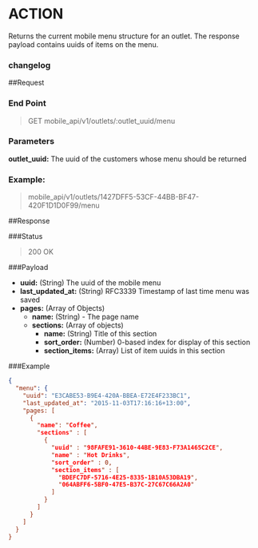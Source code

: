 # ACTION
Returns the current mobile menu structure for an outlet. The response payload contains uuids of items on the menu.

### changelog

##Request
### End Point
  > GET mobile_api/v1/outlets/:outlet_uuid/menu

### Parameters

**outlet_uuid:** The uuid of the customers whose menu should be returned

### Example:
  > mobile_api/v1/outlets/1427DFF5-53CF-44BB-BF47-420F1D1D0F99/menu


##Response

###Status
  > 200 OK

###Payload

- **uuid:** (String) The uuid of the mobile menu
- **last_updated_at:** (String) RFC3339 Timestamp of last time menu was saved
- **pages:** (Array of Objects)
  - **name:** (String) - The page name
  - **sections:** (Array of objects)
    - **name:** (String) Title of this section
    - **sort_order:** (Number) 0-based index for display of this section
    - **section_items:** (Array) List of item uuids in this section


###Example
```json
{
  "menu": {
    "uuid": "E3CABE53-B9E4-420A-BBEA-E72E4F233BC1",
    "last_updated_at": "2015-11-03T17:16:16+13:00",
    "pages: [
      {
        "name": "Coffee",
        "sections" : [
          {
            "uuid" : "98FAFE91-3610-44BE-9E83-F73A1465C2CE",
            "name" : "Hot Drinks",
            "sort_order" : 0,
            "section_items" : [
              "BDEFC7DF-5716-4E25-8335-1B10A53DBA19",
              "064ABFF6-5BF0-47E5-B37C-27C67C66A2A0"
            ]
          }
        ]
      }
    ]
  }
}
```

